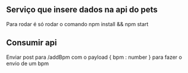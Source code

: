 ## Serviço que insere dados na api do pets

Para rodar é só rodar o comando npm install && npm start

## Consumir api

Enviar post para /addBpm com o payload { bpm : number } para fazer o envio de um bpm
